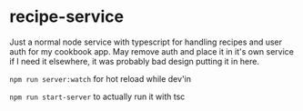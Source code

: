 # recipe-service

Just a normal node service with typescript for handling recipes and user auth for my cookbook app. May remove auth and place it in it's own service if I need it elsewhere, it was probably bad design putting it in here.

`npm run server:watch` for hot reload while dev'in

`npm run start-server` to actually run it with tsc

